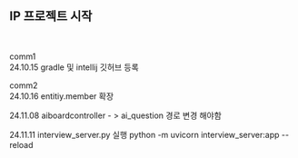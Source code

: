 <h2> IP 프로젝트 시작 </h2>
<br>

comm1 <br>
24.10.15 gradle 및 intellij 깃허브 등록

comm2 <br>
24.10.16 entitiy.member 확장

24.11.08
aiboardcontroller - > ai_question 경로 변경 해야함

24.11.11
interview_server.py 실행 
python -m uvicorn interview_server:app --reload